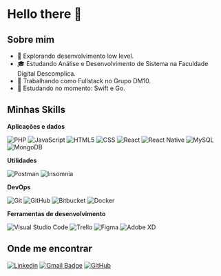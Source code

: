 # Hello there 👋

## Sobre mim

- 🤔 Explorando desenvolvimento low level.
- 🎓 Estudando Análise e Desenvolvimento de Sistema na Faculdade Digital Descomplica.
- 💼 Trabalhando como Fullstack no Grupo DM10.
- 🌱 Estudando no momento: Swift e Go.

## Minhas Skills

**Aplicações e dados**

![PHP](https://img.shields.io/badge/-PHP-333333?style=flat&logo=php&logoColor=00599C)
![JavaScript](https://img.shields.io/badge/-JavaScript-333333?style=flat&logo=javascript)
![HTML5](https://img.shields.io/badge/-HTML5-333333?style=flat&logo=HTML5)
![CSS](https://img.shields.io/badge/-CSS-333333?style=flat&logo=CSS3&logoColor=1572B6)
![React](https://img.shields.io/badge/-React-333333?style=flat&logo=react)
![React Native](https://img.shields.io/badge/-Vue-333333?style=flat&logo=Vue)
![MySQL](https://img.shields.io/badge/-MySQL-333333?style=flat&logo=mysql)
![MongoDB](https://img.shields.io/badge/-MongoDB-333333?style=flat&logo=mongodb)

**Utilidades**

![Postman](https://img.shields.io/badge/-Postman-333333?style=flat&logo=postman)
![Insomnia](https://img.shields.io/badge/-Insomnia-333333?style=flat&logo=insomnia)

**DevOps**

![Git](https://img.shields.io/badge/-Git-333333?style=flat&logo=git)
![GitHub](https://img.shields.io/badge/-GitHub-333333?style=flat&logo=github)
![Bitbucket](https://img.shields.io/badge/-Bitbucket-333333?style=flat&logo=bitbucket)
![Docker](https://img.shields.io/badge/-Docker-333333?style=flat&logo=docker)

**Ferramentas de desenvolvimento**

![Visual Studio Code](https://img.shields.io/badge/-Visual%20Studio%20Code-333333?style=flat&logo=visual-studio-code&logoColor=007ACC)
![Trello](https://img.shields.io/badge/-Trello-333333?style=flat&logo=trello&logoColor=007ACC)
![Figma](https://img.shields.io/badge/-Figma-333333?style=flat&logo=figma&logoColor=007ACC)
![Adobe XD](https://img.shields.io/badge/-Adobe%20XD-333333?style=flat&logo=adobe-xd&logoColor=007ACC)

## Onde me encontrar

[![Linkedin](https://img.shields.io/badge/-danielaroucha-blue?style=flat-square&logo=Linkedin&logoColor=white&link=https://linkedin.com/in/daniel-aroucha)](https://linkedin.com/in/daniel-aroucha)
[![Gmail Badge](https://img.shields.io/badge/-daniel.aroucha@icloud.com-006bed?style=flat-square&logo=Icloud&logoColor=white&link=mailto:daniel.aroucha@icloud.com)](mailto:daniel.aroucha@icloud.com)
[![GitHub](https://img.shields.io/github/followers/daroucha?label=follow&style=social)](https://github.com/daroucha)

